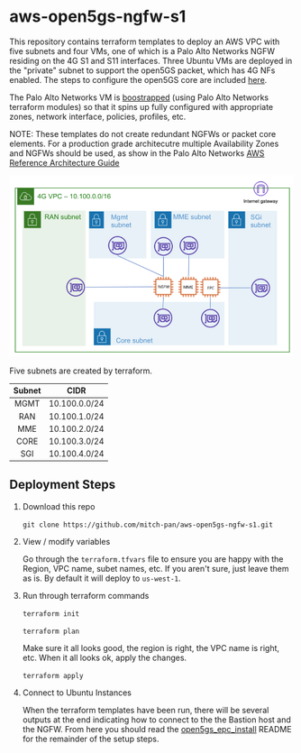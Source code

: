 # aws-open5gs-ngfw-s1
This repository contains terraform templates to deploy an AWS VPC with five subnets and four VMs, one of which 
is a Palo Alto Networks NGFW residing on the 4G S1 and S11 interfaces.  Three Ubuntu VMs are
deployed in the "private" subnet to support the open5GS packet, which has 4G NFs enabled.  The steps
to configure the open5GS core are included [here](open5gs_epc_install.md).

The Palo Alto Networks VM is [boostrapped](https://docs.paloaltonetworks.com/vm-series/10-2/vm-series-deployment/bootstrap-the-vm-series-firewall/bootstrap-the-vm-series-firewall-in-aws) 
(using Palo Alto Networks terraform modules) so that it spins up fully configured with appropriate zones, network interface, 
policies, profiles, etc.

NOTE: These templates do not create redundant NGFWs or packet core elements.  For a production grade architecutre multiple Availability Zones and 
NGFWs should be used, as show in the Palo Alto Networks [AWS Reference Architecture Guide](https://www.paloaltonetworks.com/resources/guides/intelligent-architectures-aws-reference-architecture)

![alt_text](images/aws_ngfw_4g_arch.png "4G Architecture")

Five subnets are created by terraform.

| Subnet | CIDR  |
|   :---: |   :---:      |
| MGMT  | 10.100.0.0/24  |
| RAN  | 10.100.1.0/24  |
| MME  | 10.100.2.0/24  |
| CORE  | 10.100.3.0/24  |
| SGI  | 10.100.4.0/24  |

## Deployment Steps

1. Download this repo

    `git clone https://github.com/mitch-pan/aws-open5gs-ngfw-s1.git`
2. View / modify variables

    Go through the `terraform.tfvars` file to ensure you are happy with the Region, VPC name, subet names, etc.  If you 
    aren't sure, just leave them as is. By default it will deploy to `us-west-1`.
3. Run through terraform commands

    `terraform init`
    
    `terraform plan`
    
    Make sure it all looks good, the region is right, the VPC name is right, etc.  When it all looks ok, apply the changes.
    
    `terraform apply`
 
4. Connect to Ubuntu Instances

    When the terraform templates have been run, there will be several outputs at the end indicating how
    to connect to the the Bastion host and the NGFW.  From here you should read the [open5gs_epc_install](open5gs_epc_install.md) 
    README for the remainder of the setup steps.